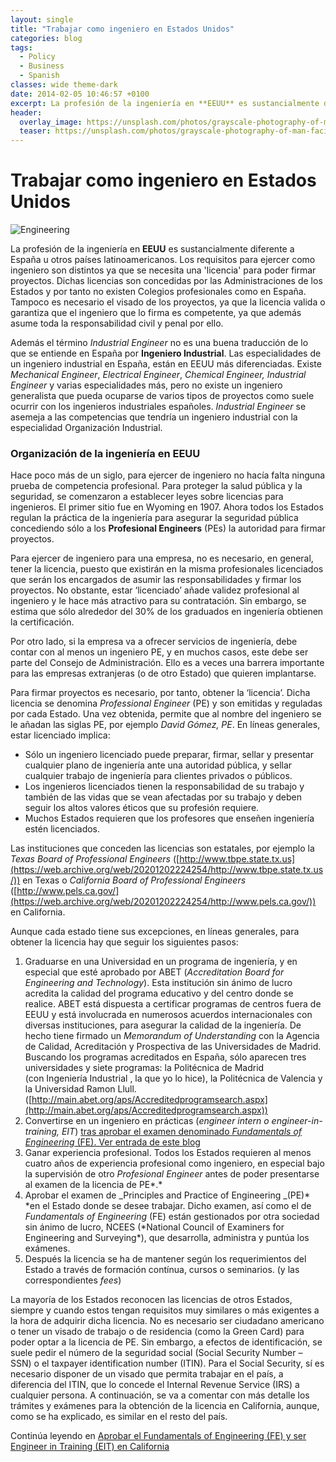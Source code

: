 ```yaml
---
layout: single
title: "Trabajar como ingeniero en Estados Unidos"
categories: blog
tags:
  - Policy
  - Business
  - Spanish
classes: wide theme-dark
date: 2014-02-05 10:46:57 +0100
excerpt: La profesión de la ingeniería en **EEUU** es sustancialmente diferente a España u otros países latinoamericanos.
header:
  overlay_image: https://unsplash.com/photos/grayscale-photography-of-man-facing-mechanical-machine-9Prj6M-JAaA
  teaser: https://unsplash.com/photos/grayscale-photography-of-man-facing-mechanical-machine-9Prj6M-JAaA
---
```


# Trabajar como ingeniero en Estados Unidos

![Engineering](https://unsplash.com/photos/grayscale-photography-of-man-facing-mechanical-machine-9Prj6M-JAaA)

La profesión de la ingeniería en **EEUU** es sustancialmente diferente a España u otros países latinoamericanos. Los requisitos para ejercer como ingeniero son distintos ya que se necesita una 'licencia' para poder firmar proyectos. Dichas licencias son concedidas por las Administraciones de los Estados y por tanto no existen Colegios profesionales como en España. Tampoco es necesario el visado de los proyectos, ya que la licencia valida o garantiza que el ingeniero que lo firma es competente, ya que además asume toda la responsabilidad civil y penal por ello.

Además el término _Industrial Engineer_ no es una buena traducción de lo que se entiende en España por **Ingeniero Industrial**. Las especialidades de un ingeniero industrial en España, están en EEUU más diferenciadas. Existe _Mechanical Engineer_, _Electrical Engineer_, _Chemical Engineer, Industrial Engineer_ y varias especialidades más, pero no existe un ingeniero generalista que pueda ocuparse de varios tipos de proyectos como suele ocurrir con los ingenieros industriales españoles. _Industrial Engineer_ se asemeja a las competencias que tendría un ingeniero industrial con la especialidad Organización Industrial.

### Organización de la ingeniería en EEUU

Hace poco más de un siglo, para ejercer de ingeniero no hacía falta ninguna prueba de competencia profesional. Para proteger la salud pública y la seguridad, se comenzaron a establecer leyes sobre licencias para ingenieros. El primer sitio fue en Wyoming en 1907. Ahora todos los Estados regulan la práctica de la ingeniería para asegurar la seguridad pública concediendo sólo a los **Profesional Engineers** (PEs) la autoridad para firmar proyectos.

Para ejercer de ingeniero para una empresa, no es necesario, en general, tener la licencia, puesto que existirán en la misma profesionales licenciados que serán los encargados de asumir las responsabilidades y firmar los proyectos. No obstante, estar ‘licenciado’ añade validez profesional al ingeniero y le hace más atractivo para su contratación. Sin embargo, se estima que sólo alrededor del 30% de los graduados en ingeniería obtienen la certificación.

Por otro lado, si la empresa va a ofrecer servicios de ingeniería, debe contar con al menos un ingeniero PE, y en muchos casos, este debe ser parte del Consejo de Administración. Ello es a veces una barrera importante para las empresas extranjeras (o de otro Estado) que quieren implantarse.

Para firmar proyectos es necesario, por tanto, obtener la ‘licencia’. Dicha licencia se denomina _Professional Engineer_ (PE) y son emitidas y reguladas por cada Estado. Una vez obtenida, permite que al nombre del ingeniero se le añadan las siglas PE, por ejemplo _David Gómez, PE_. En líneas generales, estar licenciado implica:

- Sólo un ingeniero licenciado puede preparar, firmar, sellar y presentar cualquier plano de ingeniería ante una autoridad pública, y sellar cualquier trabajo de ingeniería para clientes privados o públicos.
- Los ingenieros licenciados tienen la responsabilidad de su trabajo y también de las vidas que se vean afectadas por su trabajo y deben seguir los altos valores éticos que su profesión requiere.
- Muchos Estados requieren que los profesores que enseñen ingeniería estén licenciados.

Las instituciones que conceden las licencias son estatales, por ejemplo la _Texas Board of Professional Engineers_ ([http://www.tbpe.state.tx.us](https://web.archive.org/web/20201202224254/http://www.tbpe.state.tx.us/)) en Texas o _California Board of Professional Engineers_ ([http://www.pels.ca.gov/](https://web.archive.org/web/20201202224254/http://www.pels.ca.gov/)) en California.

Aunque cada estado tiene sus excepciones, en líneas generales, para obtener la licencia hay que seguir los siguientes pasos:

1. Graduarse en una Universidad en un programa de ingeniería, y en especial que esté aprobado por ABET (_Accreditation Board for Engineering and Technology_). Esta institución sin ánimo de lucro acredita la calidad del programa educativo y del centro donde se realice. ABET está dispuesta a certificar programas de centros fuera de EEUU y está involucrada en numerosos acuerdos internacionales con diversas instituciones, para asegurar la calidad de la ingeniería. De hecho tiene firmado un _Memorandum of Understanding_ con la Agencia de Calidad, Acreditación y Prospectiva de las Universidades de Madrid. Buscando los programas acreditados en España, sólo aparecen tres universidades y siete programas: la Politécnica de Madrid (con&nbsp;Ingeniería Industrial , la que&nbsp;yo lo hice), la Politécnica de Valencia y la Universidad Ramon Llull. ([http://main.abet.org/aps/Accreditedprogramsearch.aspx](http://main.abet.org/aps/Accreditedprogramsearch.aspx))
2. Convertirse en un ingeniero en prácticas (_engineer intern o engineer-in-training, EIT_) [tras aprobar el examen denominado _Fundamentals of Engineering_ (FE). Ver entrada de este blog](https://web.archive.org/web/20201202224254/http://www.energyoutofthebox.com/?p=544)
3. Ganar experiencia profesional. Todos los Estados requieren al menos cuatro años de experiencia profesional como ingeniero, en especial bajo la supervisión de otro&nbsp;_Profesional Engineer_ antes de poder presentarse al examen de la licencia de PE*.*
4. Aprobar el examen de _Principles and Practice of Engineering _(PE)\* *en el Estado donde se desee trabajar. Dicho examen, así como el de *Fundamentals of Engineering* (FE) están gestionados por otra sociedad sin ánimo de lucro, NCEES (*National Council of Examiners for Engineering and Surveying\*), que desarrolla, administra y puntúa los exámenes.
5. Después la licencia se ha de mantener según los requerimientos del Estado a través de formación contínua, cursos o seminarios. (y las correspondientes _fees_)

La mayoría de los Estados reconocen las licencias de otros Estados, siempre y cuando estos tengan requisitos muy similares o más exigentes a la hora de adquirir dicha licencia.
No es necesario ser ciudadano americano o tener un visado de trabajo o de residencia (como la Green Card) para poder optar a la licencia de PE. Sin embargo, a efectos de identificación, se suele pedir el número de la seguridad social (Social Security Number – SSN) o el taxpayer identification number (ITIN). Para el Social Security, sí es necesario disponer de un visado que permita trabajar en el país, a diferencia del ITIN, que lo concede el Internal Revenue Service (IRS) a cualquier persona.
A continuación, se va a comentar con más detalle los trámites y exámenes para la obtención de la licencia en California, aunque, como se ha explicado, es similar en el resto del país.

Continúa leyendo en [Aprobar el Fundamentals of Engineering (FE) y ser Engineer in Training (EIT) en California](/aprobar-el-fundamentals-of-engineering-fe-y-ser-engineer-in-training-eit/)
